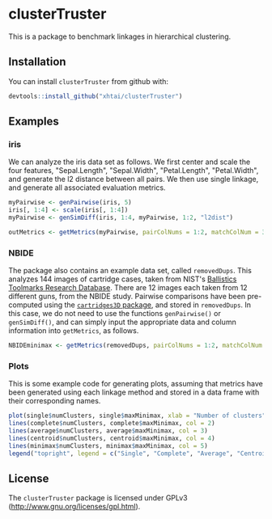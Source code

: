 
<!-- README.md is generated from README.Rmd. Please edit that file -->
clusterTruster
==============

This is a package to benchmark linkages in hierarchical clustering.

Installation
------------

You can install `clusterTruster` from github with:

``` r
devtools::install_github("xhtai/clusterTruster")
```

Examples
--------

### iris

We can analyze the iris data set as follows. We first center and scale the four features, "Sepal.Length", "Sepal.Width", "Petal.Length", "Petal.Width", and generate the l2 distance between all pairs. We then use single linkage, and generate all associated evaluation metrics.

``` r
myPairwise <- genPairwise(iris, 5)
iris[, 1:4] <- scale(iris[, 1:4])
myPairwise <- genSimDiff(iris, 1:4, myPairwise, 1:2, "l2dist")

outMetrics <- getMetrics(myPairwise, pairColNums = 1:2, matchColNum = 3, distSimCol = "l2dist", linkage = "single")
```

### NBIDE

The package also contains an example data set, called `removedDups`. This analyzes 144 images of cartridge cases, taken from NIST's [Ballistics Toolmarks Research Database](https://tsapps.nist.gov/NRBTD). There are 12 images each taken from 12 different guns, from the NBIDE study. Pairwise comparisons have been pre-computed using the [`cartridges3D` package](https://github.com/xhtai/cartridges3D), and stored in `removedDups`. In this case, we do not need to use the functions `genPairwise()` or `genSimDiff()`, and can simply input the appropriate data and column information into `getMetrics`, as follows.

``` r
NBIDEminimax <- getMetrics(removedDups, pairColNums = 1:2, matchColNum = "match", distSimCol = "corrMax", linkage = "minimax", myDist = FALSE) 
```

### Plots

This is some example code for generating plots, assuming that metrics have been generated using each linkage method and stored in a data frame with their corresponding names.

``` r
plot(single$numClusters, single$maxMinimax, xlab = "Number of clusters", ylab = "Max minimax radius", main = "Max minimax radius", type = "l")
lines(complete$numClusters, complete$maxMinimax, col = 2)
lines(average$numClusters, average$maxMinimax, col = 3)
lines(centroid$numClusters, centroid$maxMinimax, col = 4)
lines(minimax$numClusters, minimax$maxMinimax, col = 5)
legend("topright", legend = c("Single", "Complete", "Average", "Centroid", "Minimax"), col = 1:5, lty = c(1, 1, 1, 1, 1))
```

License
-------

The `clusterTruster` package is licensed under GPLv3 (<http://www.gnu.org/licenses/gpl.html>).
